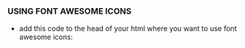 ### USING FONT AWESOME ICONS

- add this code to the head of your html where you want to use font awesome icons:
    <script
      src="https://kit.fontawesome.com/dcfef6c8b0.js"
      crossorigin="anonymous"
    ></script>
